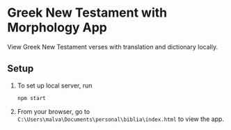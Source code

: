 # Greek New Testament with Morphology App

View Greek New Testament verses with translation and dictionary locally.

## Setup
1. To set up local server, run
   ```bash
   npm start
   ```
2. From your browser, go to `C:\Users\malva\Documents\personal\biblia\index.html` to view the app.